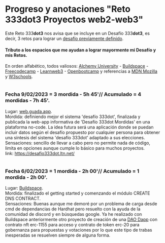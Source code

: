 # Progreso y anotaciones "Reto 333dot3 Proyectos web2-web3"
Este Reto 333**dot3** nos avisa que se incluye en un Desafío 333**dot3**, es decir, 3 retos para lograr un [desafío previamente definido](https://github.com/Eccedev/Desafio-333dot3-JS-ETH-PROJ).  
#### Tributo a los espacios que me ayudan a lograr mayormente mi Desafío y mis Retos.  
En orden alfabético, todos valiosos: [Alchemy University](https://university.alchemy.com/home) - [Buildspace](https://buildspace.so/) - [Freecodecamp](https://www.freecodecamp.org/learn) - [Learnweb3](https://learnweb3.io/) - [Openbootcamp](https://open-bootcamp.com/) y referencias a [MDN Mozilla](https://developer.mozilla.org/es/docs/Learn/JavaScript) y [W3schools](https://www.w3schools.com/js/default.asp).
# 
### Fecha 9/02/2023 = 3 mordida - 5h 45'// Acumulado = 4 mordidas - 7h 45'.    
Lugar: [web.guada.app](https://web.guada.app/).    
Mordida: definiendo mejor el sistema 'desafío 333dot', finalizada y publicada la web-app informativa de 'Desafío 333dot Mordidas' en una plataforma no-code. La idea futura será una aplicación donde se puedan incluir datos según el desafío propuesto por cualquier persona para obtener una síntesis del sistema 'desafío 333dot' adaptado a sus elecciones.      
Sensaciones: sencillo de llevar a cabo pero no permite nada de código, limita en opciones aunque cumple lo básico para muchos proyectos.  
link: https://desafio333dot.ltn.net/  
# 
### Fecha 6/02/2023 = 1 mordida - 2h 00'// Acumulado = 1 mordida - 2h 00'.    
Lugar: [Buildspace](https://buildspace.so/p/build-polygon-ens).    
Mordida: finalizado el getting started y comenzando el módulo CREATE DNS CONTRACT.    
Sensaciones: Buenas aunque me demoré por un problema de carga desde cmd de dependancias de Hardhat pero resuelto con la ayuda de la comunidad de discord y en búsquedas google. Ya he realizado con Buildspace anteriormente otro proyecto de creación de una [DAO Dapp](https://github.com/Eccedev/MostRareDAO-Dapp) con contrato nft erc-1155 para acceso y contrato de token erc-20 para gobernanza para propuestas y votaciones por lo que este tipo de trabas inesperadas se resuelven siempre de alguna forma.      

